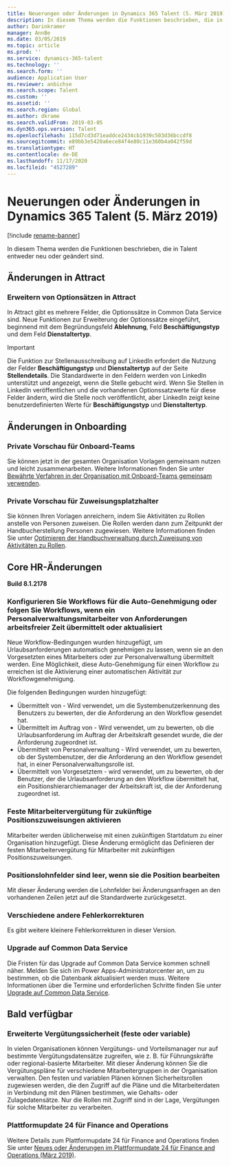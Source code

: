 ```yaml
---
title: Neuerungen oder Änderungen in Dynamics 365 Talent (5. März 2019)
description: In diesem Thema werden die Funktionen beschrieben, die in Microsoft Dynamics 365 Talent entweder neu oder geändert sind.
author: Darinkramer
manager: AnnBe
ms.date: 03/05/2019
ms.topic: article
ms.prod: ''
ms.service: dynamics-365-talent
ms.technology: ''
ms.search.form: ''
audience: Application User
ms.reviewer: anbichse
ms.search.scope: Talent
ms.custom: ''
ms.assetid: ''
ms.search.region: Global
ms.author: dkrame
ms.search.validFrom: 2019-03-05
ms.dyn365.ops.version: Talent
ms.openlocfilehash: 115d7cd3d71eaddce2434cb1939c503d36bccdf8
ms.sourcegitcommit: e89bb3e5420a6ece84f4e80c11e360b4a042f59d
ms.translationtype: HT
ms.contentlocale: de-DE
ms.lasthandoff: 11/17/2020
ms.locfileid: "4527289"
---
```

# <a name="whats-new-or-changed-in-dynamics-365-talent-march-5-2019"></a>Neuerungen oder Änderungen in Dynamics 365 Talent (5. März 2019)

[!include [rename-banner](~/includes/cc-data-platform-banner.md)]

In diesem Thema werden die Funktionen beschrieben, die in Talent entweder neu oder geändert sind.

## <a name="changes-in-attract"></a>Änderungen in Attract

### <a name="extending-option-sets-in-attract"></a>Erweitern von Optionsätzen in Attract

In Attract gibt es mehrere Felder, die Optionssätze in Common Data Service sind. Neue Funktionen zur Erweiterung der Optionssätze eingeführt, beginnend mit dem Begründungsfeld **Ablehnung**, Feld **Beschäftigungstyp** und dem Feld **Dienstaltertyp**.

> [!IMPORTANT]
> Die Funktion zur Stellenausschreibung auf LinkedIn erfordert die Nutzung der Felder **Beschäftigungstyp** und **Dienstaltertyp** auf der Seite **Stellendetails**. Die Standardwerte in den Feldern werden von LinkedIn unterstützt und angezeigt, wenn die Stelle gebucht wird. Wenn Sie Stellen in LinkedIn veröffentlichen und die vorhandenen Optionssatzwerte für diese Felder ändern, wird die Stelle noch veröffentlicht, aber LinkedIn zeigt keine benutzerdefinierten Werte für **Beschäftigungstyp** und **Dienstaltertyp**.

## <a name="changes-in-onboarding"></a>Änderungen in Onboarding

### <a name="private-preview-for-onboard-teams"></a>Private Vorschau für Onboard-Teams
Sie können jetzt in der gesamten Organisation Vorlagen gemeinsam nutzen und leicht zusammenarbeiten. Weitere Informationen finden Sie unter [Bewährte Verfahren in der Organisation mit Onboard-Teams gemeinsam verwenden](https://docs.microsoft.com/business-applications-release-notes/April19/dynamics365-talent/onboard/share-best-practices-teams).

### <a name="private-preview-for-assignee-placeholders"></a>Private Vorschau für Zuweisungsplatzhalter
Sie können Ihren Vorlagen anreichern, indem Sie Aktivitäten zu Rollen anstelle von Personen zuweisen. Die Rollen werden dann zum Zeitpunkt der Handbucherstellung Personen zugewiesen. Weitere Informationen finden Sie unter [Optimieren der Handbuchverwaltung durch Zuweisung von Aktivitäten zu Rollen](https://docs.microsoft.com/business-applications-release-notes/April19/dynamics365-talent/onboard/assign-activities-roles).

## <a name="changes-in-core-hr"></a>Core HR-Änderungen
**Build 8.1.2178**

### <a name="configure-workflow-to-auto-approve-or-follow-workflow-when-an-hr-or-line-manager-submits-or-updates-time-off-requests"></a>Konfigurieren Sie Workflows für die Auto-Genehmigung oder folgen Sie Workflows, wenn ein Personalverwaltungsmitarbeiter von Anforderungen arbeitsfreier Zeit übermittelt oder aktualisiert
Neue Workflow-Bedingungen wurden hinzugefügt, um Urlaubsanforderungen automatisch genehmigen zu lassen, wenn sie an den Vorgesetzten eines Mitarbeiters oder zur Personalverwaltung übermittelt werden. Eine Möglichkeit, diese Auto-Genehmigung für einen Workflow zu erreichen ist die Aktivierung einer automatischen Aktivität zur Workflowgenehmigung.

Die folgenden Bedingungen wurden hinzugefügt:

- Übermittelt von - Wird verwendet, um die Systembenutzerkennung des Benutzers zu bewerten, der die Anforderung an den Workflow gesendet hat.
- Übermittelt im Auftrag von - Wird verwendet, um zu bewerten, ob die Urlaubsanforderung im Auftrag der Arbeitskraft gesendet wurde, die der Anforderung zugeordnet ist.
- Übermittelt von Personalverwaltung - Wird verwendet, um zu bewerten, ob der Systembenutzer, der die Anforderung an den Workflow gesendet hat, in einer Personalverwaltungsrolle ist.
- Übermittelt von Vorgesetztem - wird verwendet, um zu bewerten, ob der Benutzer, der die Urlaubsanforderung an den Workflow übermittelt hat, ein Positionshierarchiemanager der Arbeitskraft ist, die der Anforderung zugeordnet ist.

### <a name="enable-employee-fixed-compensation-for-future-position-assignments"></a>Feste Mitarbeitervergütung für zukünftige Positionszuweisungen aktivieren
Mitarbeiter werden üblicherweise mit einen zukünftigen Startdatum zu einer Organisation hinzugefügt. Diese Änderung ermöglicht das Definieren der festen Mitarbeitervergütung für Mitarbeiter mit zukünftigen Positionszuweisungen.

### <a name="position-payroll-fields-are-blank-when-editing-the-position"></a>Positionslohnfelder sind leer, wenn sie die Position bearbeiten
Mit dieser Änderung werden die Lohnfelder bei Änderungsanfragen an den vorhandenen Zeilen jetzt auf die Standardwerte zurückgesetzt.

### <a name="other-miscellaneous-bug-fixes"></a>Verschiedene andere Fehlerkorrekturen
Es gibt weitere kleinere Fehlerkorrekturen in dieser Version.

### <a name="upgrade-to-common-data-service"></a>Upgrade auf Common Data Service
Die Fristen für das Upgrade auf Common Data Service kommen schnell näher. Melden Sie sich im Power Apps-Administratorcenter an, um zu bestimmen, ob die Datenbank aktualisiert werden muss. Weitere Informationen über die Termine und erforderlichen Schritte finden Sie unter [Upgrade auf Common Data Service](https://docs.microsoft.com/common-data-service/upgradecds/introduction-upgrade-cds).

## <a name="coming-soon"></a>Bald verfügbar

###  <a name="advanced-compensation-security-fixed-and-variable"></a>Erweiterte Vergütungssicherheit (feste oder variable)
In vielen Organisationen können Vergütungs- und Vorteilsmanager nur auf bestimmte Vergütungsdatensätze zugreifen, wie z. B. für Führungskräfte oder regional-basierte Mitarbeiter. Mit dieser Änderung können Sie die Vergütungspläne für verschiedene Mitarbeitergruppen in der Organisation verwalten. Den festen und variablen Plänen können Sicherheitsrollen zugewiesen werden, die den Zugriff auf die Pläne und die Mitarbeiterdaten in Verbindung mit den Plänen bestimmen, wie Gehalts- oder Zulagedatensätze. Nur die Rollen mit Zugriff sind in der Lage, Vergütungen für solche Mitarbeiter zu verarbeiten.

###  <a name="platform-update-24-for-finance-and-operations"></a>Plattformupdate 24 für Finance and Operations
Weitere Details zum Plattformupdate 24 für Finance and Operations finden Sie unter [Neues oder Änderungen im Plattformupdate 24 für Finance and Operations (März 2019)](https://docs.microsoft.com/dynamics365/unified-operations/fin-and-ops/get-started/whats-new-platform-update-24).
